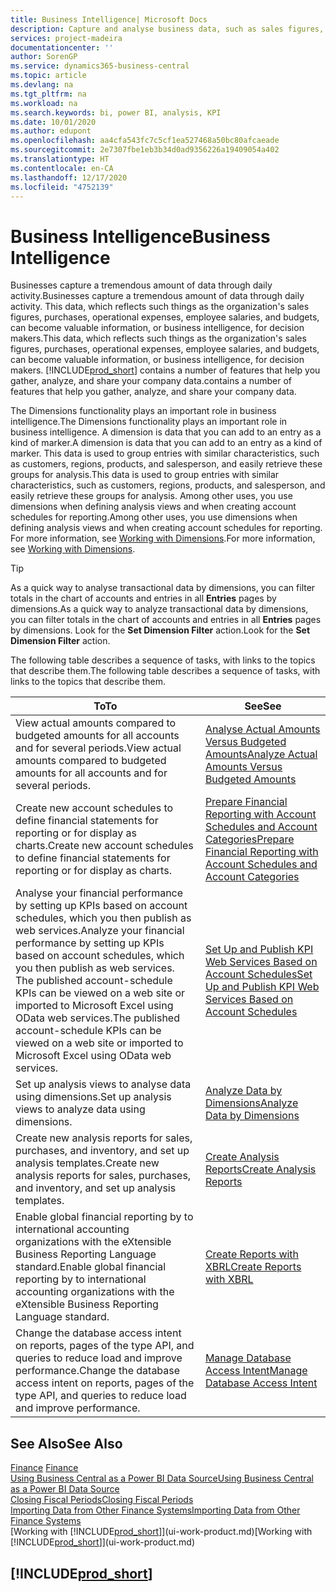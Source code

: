 ```yaml
---
title: Business Intelligence| Microsoft Docs
description: Capture and analyse business data, such as sales figures, purchases, operational expenses, employee salaries, and budgets, that can be valuable information for business intelligence or for decision making.
services: project-madeira
documentationcenter: ''
author: SorenGP
ms.service: dynamics365-business-central
ms.topic: article
ms.devlang: na
ms.tgt_pltfrm: na
ms.workload: na
ms.search.keywords: bi, power BI, analysis, KPI
ms.date: 10/01/2020
ms.author: edupont
ms.openlocfilehash: aa4cfa543fc7c5cf1ea527468a50bc80afcaeade
ms.sourcegitcommit: 2e7307fbe1eb3b34d0ad9356226a19409054a402
ms.translationtype: HT
ms.contentlocale: en-CA
ms.lasthandoff: 12/17/2020
ms.locfileid: "4752139"
---
```

# <a name="business-intelligence"></a><span data-ttu-id="2dca2-103">Business Intelligence</span><span class="sxs-lookup"><span data-stu-id="2dca2-103">Business Intelligence</span></span>
<span data-ttu-id="2dca2-104">Businesses capture a tremendous amount of data through daily activity.</span><span class="sxs-lookup"><span data-stu-id="2dca2-104">Businesses capture a tremendous amount of data through daily activity.</span></span> <span data-ttu-id="2dca2-105">This data, which reflects such things as the organization's sales figures, purchases, operational expenses, employee salaries, and budgets, can become valuable information, or business intelligence, for decision makers.</span><span class="sxs-lookup"><span data-stu-id="2dca2-105">This data, which reflects such things as the organization's sales figures, purchases, operational expenses, employee salaries, and budgets, can become valuable information, or business intelligence, for decision makers.</span></span> [!INCLUDE[prod_short](includes/prod_short.md)] <span data-ttu-id="2dca2-106">contains a number of features that help you gather, analyze, and share your company data.</span><span class="sxs-lookup"><span data-stu-id="2dca2-106">contains a number of features that help you gather, analyze, and share your company data.</span></span>

<span data-ttu-id="2dca2-107">The Dimensions functionality plays an important role in business intelligence.</span><span class="sxs-lookup"><span data-stu-id="2dca2-107">The Dimensions functionality plays an important role in business intelligence.</span></span> <span data-ttu-id="2dca2-108">A dimension is data that you can add to an entry as a kind of marker.</span><span class="sxs-lookup"><span data-stu-id="2dca2-108">A dimension is data that you can add to an entry as a kind of marker.</span></span> <span data-ttu-id="2dca2-109">This data is used to group entries with similar characteristics, such as customers, regions, products, and salesperson, and easily retrieve these groups for analysis.</span><span class="sxs-lookup"><span data-stu-id="2dca2-109">This data is used to group entries with similar characteristics, such as customers, regions, products, and salesperson, and easily retrieve these groups for analysis.</span></span> <span data-ttu-id="2dca2-110">Among other uses, you use dimensions  when defining analysis views and when creating account schedules for reporting.</span><span class="sxs-lookup"><span data-stu-id="2dca2-110">Among other uses, you use dimensions  when defining analysis views and when creating account schedules for reporting.</span></span> <span data-ttu-id="2dca2-111">For more information, see [Working with Dimensions](finance-dimensions.md).</span><span class="sxs-lookup"><span data-stu-id="2dca2-111">For more information, see [Working with Dimensions](finance-dimensions.md).</span></span>

> [!TIP]
> <span data-ttu-id="2dca2-112">As a quick way to analyse transactional data by dimensions, you can filter totals in the chart of accounts and entries in all **Entries** pages by dimensions.</span><span class="sxs-lookup"><span data-stu-id="2dca2-112">As a quick way to analyze transactional data by dimensions, you can filter totals in the chart of accounts and entries in all **Entries** pages by dimensions.</span></span> <span data-ttu-id="2dca2-113">Look for the **Set Dimension Filter** action.</span><span class="sxs-lookup"><span data-stu-id="2dca2-113">Look for the **Set Dimension Filter** action.</span></span>  

<span data-ttu-id="2dca2-114">The following table describes a sequence of tasks, with links to the topics that describe them.</span><span class="sxs-lookup"><span data-stu-id="2dca2-114">The following table describes a sequence of tasks, with links to the topics that describe them.</span></span>  

| <span data-ttu-id="2dca2-115">To</span><span class="sxs-lookup"><span data-stu-id="2dca2-115">To</span></span> | <span data-ttu-id="2dca2-116">See</span><span class="sxs-lookup"><span data-stu-id="2dca2-116">See</span></span> |
| --- | --- |
|<span data-ttu-id="2dca2-117">View actual amounts compared to budgeted amounts for all accounts and for several periods.</span><span class="sxs-lookup"><span data-stu-id="2dca2-117">View actual amounts compared to budgeted amounts for all accounts and for several periods.</span></span>|[<span data-ttu-id="2dca2-118">Analyse Actual Amounts Versus Budgeted Amounts</span><span class="sxs-lookup"><span data-stu-id="2dca2-118">Analyze Actual Amounts Versus Budgeted Amounts</span></span>](bi-how-analyze-actual-versus-budget.md)|
|<span data-ttu-id="2dca2-119">Create new account schedules to define financial statements for reporting or for display as charts.</span><span class="sxs-lookup"><span data-stu-id="2dca2-119">Create new account schedules to define financial statements for reporting or for display as charts.</span></span>|[<span data-ttu-id="2dca2-120">Prepare Financial Reporting with Account Schedules and Account Categories</span><span class="sxs-lookup"><span data-stu-id="2dca2-120">Prepare Financial Reporting with Account Schedules and Account Categories</span></span>](bi-how-work-account-schedule.md)|
|<span data-ttu-id="2dca2-121">Analyse your financial performance by setting up KPIs based on account schedules, which you then publish as web services.</span><span class="sxs-lookup"><span data-stu-id="2dca2-121">Analyze your financial performance by setting up KPIs based on account schedules, which you then publish as web services.</span></span> <span data-ttu-id="2dca2-122">The published account-schedule KPIs can be viewed on a web site or imported to Microsoft Excel using OData web services.</span><span class="sxs-lookup"><span data-stu-id="2dca2-122">The published account-schedule KPIs can be viewed on a web site or imported to Microsoft Excel using OData web services.</span></span>|[<span data-ttu-id="2dca2-123">Set Up and Publish KPI Web Services Based on Account Schedules</span><span class="sxs-lookup"><span data-stu-id="2dca2-123">Set Up and Publish KPI Web Services Based on Account Schedules</span></span>](bi-how-to-set-up-and-publish-kpi-web-services-based-on-account-schedules.md)|
|<span data-ttu-id="2dca2-124">Set up analysis views to analyse data using dimensions.</span><span class="sxs-lookup"><span data-stu-id="2dca2-124">Set up analysis views to analyze data using dimensions.</span></span>|[<span data-ttu-id="2dca2-125">Analyze Data by Dimensions</span><span class="sxs-lookup"><span data-stu-id="2dca2-125">Analyze Data by Dimensions</span></span>](bi-how-analyze-data-dimension.md)|
|<span data-ttu-id="2dca2-126">Create new analysis reports for sales, purchases, and inventory, and set up analysis templates.</span><span class="sxs-lookup"><span data-stu-id="2dca2-126">Create new analysis reports for sales, purchases, and inventory, and set up analysis templates.</span></span>|[<span data-ttu-id="2dca2-127">Create Analysis Reports</span><span class="sxs-lookup"><span data-stu-id="2dca2-127">Create Analysis Reports</span></span>](bi-how-create-analysis-views-reports.md)|
|<span data-ttu-id="2dca2-128">Enable global financial reporting by to international accounting organizations with the eXtensible Business Reporting Language standard.</span><span class="sxs-lookup"><span data-stu-id="2dca2-128">Enable global financial reporting by to international accounting organizations with the eXtensible Business Reporting Language standard.</span></span>|[<span data-ttu-id="2dca2-129">Create Reports with XBRL</span><span class="sxs-lookup"><span data-stu-id="2dca2-129">Create Reports with XBRL</span></span>](bi-create-reports-with-xbrl.md)|
|<span data-ttu-id="2dca2-130">Change the database access intent on reports, pages of the type API, and queries to reduce load and improve performance.</span><span class="sxs-lookup"><span data-stu-id="2dca2-130">Change the database access intent on reports, pages of the type API, and queries to reduce load and improve performance.</span></span>|[<span data-ttu-id="2dca2-131">Manage Database Access Intent</span><span class="sxs-lookup"><span data-stu-id="2dca2-131">Manage Database Access Intent</span></span>](admin-data-access-intent.md)|

## <a name="see-also"></a><span data-ttu-id="2dca2-132">See Also</span><span class="sxs-lookup"><span data-stu-id="2dca2-132">See Also</span></span>
<span data-ttu-id="2dca2-133">[Finance](finance.md)  </span><span class="sxs-lookup"><span data-stu-id="2dca2-133">[Finance](finance.md)  </span></span>  
[<span data-ttu-id="2dca2-134">Using Business Central as a Power BI Data Source</span><span class="sxs-lookup"><span data-stu-id="2dca2-134">Using Business Central as a Power BI Data Source</span></span>](across-how-use-financials-data-source-powerbi.md)  
[<span data-ttu-id="2dca2-135">Closing Fiscal Periods</span><span class="sxs-lookup"><span data-stu-id="2dca2-135">Closing Fiscal Periods</span></span>](year-close-years-periods.md)  
[<span data-ttu-id="2dca2-136">Importing Data from Other Finance Systems</span><span class="sxs-lookup"><span data-stu-id="2dca2-136">Importing Data from Other Finance Systems</span></span>](across-import-data-configuration-packages.md)  
<span data-ttu-id="2dca2-137">[Working with [!INCLUDE[prod_short](includes/prod_short.md)]](ui-work-product.md)</span><span class="sxs-lookup"><span data-stu-id="2dca2-137">[Working with [!INCLUDE[prod_short](includes/prod_short.md)]](ui-work-product.md)</span></span>

## [!INCLUDE[prod_short](includes/free_trial_md.md)]  
